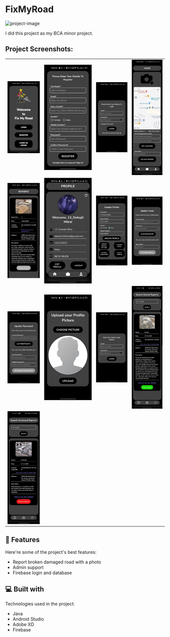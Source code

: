 # FixMyRoad

![project-image](https://socialify.git.ci/Debojit-mitra/Fix-My-Road/image?font=Inter&language=1&name=1&owner=1&pattern=Floating%20Cogs&theme=Auto)

I did this project as my BCA minor project.

## Project Screenshots:

| | | | |
| --- | --- | --- | --- |
| ![Screenshot 1](https://github.com/Debojit-mitra/Fix-My-Road/blob/master/Images/Main/Picture1.jpg?raw=true) | ![Screenshot 2](https://github.com/Debojit-mitra/Fix-My-Road/blob/master/Images/Main/Picture2.jpg?raw=true) | ![Screenshot 3](https://github.com/Debojit-mitra/Fix-My-Road/blob/master/Images/Main/Picture3.jpg?raw=true) | ![Screenshot 4](https://github.com/Debojit-mitra/Fix-My-Road/blob/master/Images/Main/Picture4.jpg?raw=true) |
| ![Screenshot 5](https://github.com/Debojit-mitra/Fix-My-Road/blob/master/Images/Main/Picture5.jpg?raw=true) | ![Screenshot 6](https://github.com/Debojit-mitra/Fix-My-Road/blob/master/Images/Main/Picture6.jpg?raw=true) | ![Screenshot 7](https://github.com/Debojit-mitra/Fix-My-Road/blob/master/Images/Main/Picture7.jpg?raw=true) | ![Screenshot 8](https://github.com/Debojit-mitra/Fix-My-Road/blob/master/Images/Main/Picture8.jpg?raw=true) |
| ![Screenshot 9](https://github.com/Debojit-mitra/Fix-My-Road/blob/master/Images/Main/Picture9.jpg?raw=true) | ![Screenshot 10](https://github.com/Debojit-mitra/Fix-My-Road/blob/master/Images/Main/Picture10.jpg?raw=true) | ![Admin Screenshot 1](https://github.com/Debojit-mitra/Fix-My-Road/blob/master/Images/admin/Picture1.jpg?raw=true) | ![Admin Screenshot 2](https://github.com/Debojit-mitra/Fix-My-Road/blob/master/Images/admin/Picture2.jpg?raw=true) |
| ![Admin Screenshot 3](https://github.com/Debojit-mitra/Fix-My-Road/blob/master/Images/admin/Picture3.jpg?raw=true) | | | |

## 🧐 Features

Here're some of the project's best features:

* Report broken damaged road with a photo
* Admin support
* Firebase login and database

## 💻 Built with

Technologies used in the project:

* Java
* Android Studio
* Adobe XD
* Firebase
